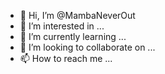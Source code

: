 - 👋 Hi, I’m @MambaNeverOut
- 👀 I’m interested in ...
- 🌱 I’m currently learning ...
- 💞️ I’m looking to collaborate on ...
- 📫 How to reach me ...

<!---
MambaNeverOut/MambaNeverOut is a ✨ special ✨ repository because its `README.md` (this file) appears on your GitHub profile.
You can click the Preview link to take a look at your changes.
--->
